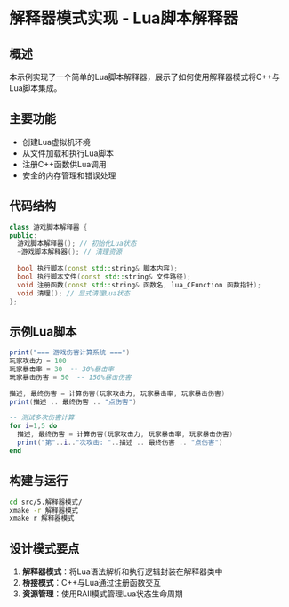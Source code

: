 # 解释器模式实现 - Lua脚本解释器

## 概述
本示例实现了一个简单的Lua脚本解释器，展示了如何使用解释器模式将C++与Lua脚本集成。

## 主要功能
- 创建Lua虚拟机环境
- 从文件加载和执行Lua脚本
- 注册C++函数供Lua调用
- 安全的内存管理和错误处理

## 代码结构
```cpp
class 游戏脚本解释器 {
public:
  游戏脚本解释器(); // 初始化Lua状态
  ~游戏脚本解释器(); // 清理资源
  
  bool 执行脚本(const std::string& 脚本内容);
  bool 执行脚本文件(const std::string& 文件路径);
  void 注册函数(const std::string& 函数名, lua_CFunction 函数指针);
  void 清理(); // 显式清理Lua状态
};
```

## 示例Lua脚本
```lua
print("=== 游戏伤害计算系统 ===")
玩家攻击力 = 100
玩家暴击率 = 30  -- 30%暴击率
玩家暴击伤害 = 50  -- 150%暴击伤害

描述, 最终伤害 = 计算伤害(玩家攻击力, 玩家暴击率, 玩家暴击伤害)
print(描述 .. 最终伤害 .. "点伤害")

-- 测试多次伤害计算
for i=1,5 do
  描述, 最终伤害 = 计算伤害(玩家攻击力, 玩家暴击率, 玩家暴击伤害)
  print("第"..i.."次攻击: "..描述 .. 最终伤害 .. "点伤害")
end
```

## 构建与运行
```bash
cd src/5.解释器模式/
xmake -r 解释器模式
xmake r 解释器模式
```

## 设计模式要点
1. **解释器模式**：将Lua语法解析和执行逻辑封装在解释器类中
2. **桥接模式**：C++与Lua通过注册函数交互
3. **资源管理**：使用RAII模式管理Lua状态生命周期
